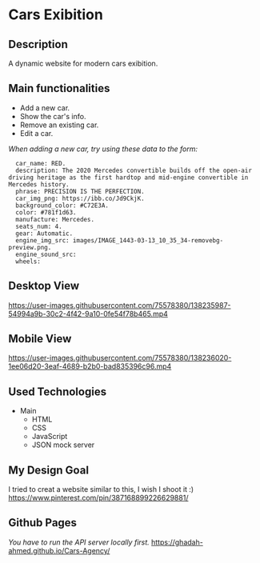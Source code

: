 
# Cars Exibition

##  Description
A dynamic website for modern cars exibition.

##  Main functionalities
- Add a new car.
- Show the car's info.
- Remove an existing car.
- Edit a car.

*When adding a new car, try using these data to the form:*

      car_name: RED.
      description: The 2020 Mercedes convertible builds off the open-air driving heritage as the first hardtop and mid-engine convertible in Mercedes history.
      phrase: PRECISION IS THE PERFECTION.
      car_img_png: https://ibb.co/Jd9CkjK.
      background_color: #C72E3A.
      color: #781f1d63.
      manufacture: Mercedes.
      seats_num: 4.
      gear: Automatic.
      engine_img_src: images/IMAGE_1443-03-13_10_35_34-removebg-preview.png.
      engine_sound_src: 
      wheels: 


##  Desktop View




https://user-images.githubusercontent.com/75578380/138235987-54994a9b-30c2-4f42-9a10-0fe54f78b465.mp4





##  Mobile View



https://user-images.githubusercontent.com/75578380/138236020-1ee06d20-3eaf-4689-b2b0-bad835396c96.mp4



##  Used Technologies
- Main
  - HTML 
  - CSS 
  - JavaScript
  - JSON mock server

## My Design Goal
I tried to creat a website similar to this, I wish I shoot it :)
https://www.pinterest.com/pin/387168899226629881/


##  Github Pages
*You have to run the API server locally first.*
https://ghadah-ahmed.github.io/Cars-Agency/




